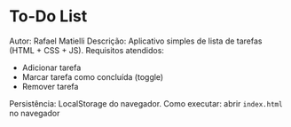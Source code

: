 # To-Do List 

Autor: Rafael Matielli
Descrição: Aplicativo simples de lista de tarefas (HTML + CSS + JS). Requisitos atendidos:
- Adicionar tarefa
- Marcar tarefa como concluída (toggle)
- Remover tarefa

Persistência: LocalStorage do navegador.
Como executar: abrir `index.html` no navegador 


